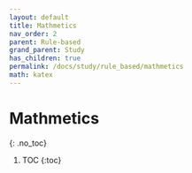 ```yaml
---
layout: default
title: Mathmetics
nav_order: 2
parent: Rule-based
grand_parent: Study
has_children: true
permalink: /docs/study/rule_based/mathmetics
math: katex
---
```


# Mathmetics
{: .no_toc}


1. TOC
{:toc}

